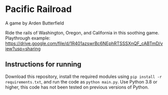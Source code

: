 # Pacific Railroad
A game by Arden Butterfield

Ride the rails of Washington, Oregon, and California in this soothing game. Playthrough example: https://drive.google.com/file/d/1R401azswrBc6NEphRTSSSXnQF_cABTmD/view?usp=sharing

## Instructions for running

Download this repository, install the required modules using 
`pip install -r requirements.txt`, and run the code as 
`python main.py`.
Use Python 3.8 or higher, this code has not been tested on previous
versions of Python.
